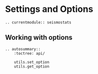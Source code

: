 # Settings and Options

```{eval-rst}
.. currentmodule:: seismostats
```


## Working with options
    
```{eval-rst}
.. autosummary::
    :toctree: api/

    utils.set_option
    utils.get_option
```